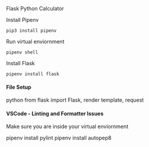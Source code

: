  Flask Python Calculator

Install Pipenv

```
pip3 install pipenv
```

Run virtual enviornment

```
pipenv shell
```

Install Flask

```
pipenv install flask
```


#### File Setup

python
from flask import Flask, render template, request


#### VSCode - Linting and Formatter Issues

Make sure you are inside your virtual enviornment

pipenv install pylint
pipenv install autopep8


